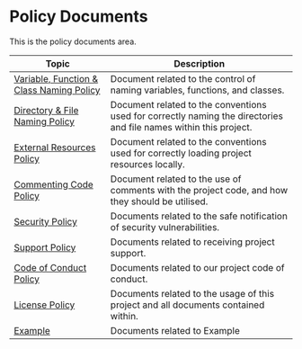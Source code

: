 # Policy Documents

This is the policy documents area.

| Topic                                                 | Description                                                  |
| ----------------------------------------------------- | ------------------------------------------------------------ |
| [Variable, Function & Class Naming Policy](pcn_variables_functions_classes.md) | Document related to the control of naming variables, functions, and classes. |
| [Directory & File Naming Policy](pcn_directory_and_file_names.md) | Document related to the conventions used for correctly naming the directories and file names within this project. |
| [External Resources Policy](pcn_external_resources.md) | Document related to the conventions used for correctly loading project resources locally. |
| [Commenting Code Policy](#) | Document related to the use of comments with the project code, and how they should be utilised. |
| [Security Policy](../../SECURITY.md) | Documents related to the safe notification of security vulnerabilities. |
| [Support Policy](../../SUPPORT.md) | Documents related to receiving project support. |
| [Code of Conduct Policy](../../code_of_conduct.md) | Documents related to our project code of conduct. |
| [License Policy](../../LICENSE) | Documents related to the usage of this project and all documents contained within. |
| [Example](#) | Documents related to Example |